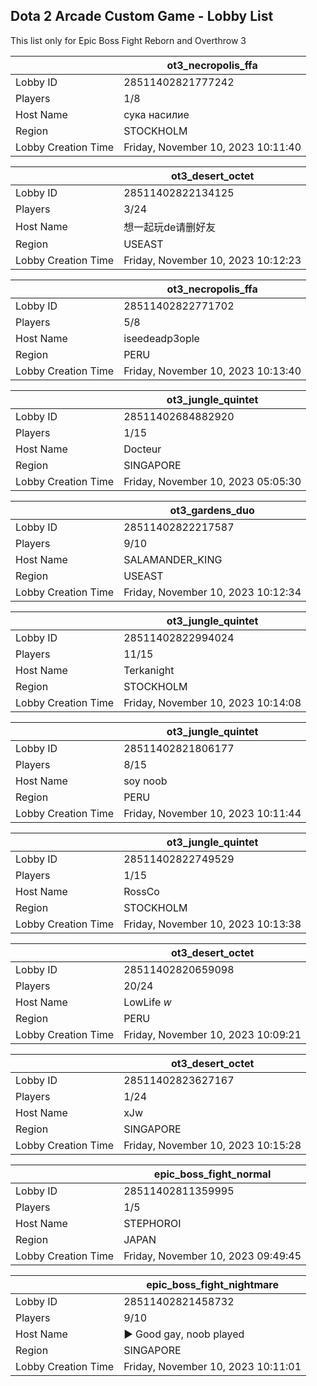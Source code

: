 ## Dota 2 Arcade Custom Game - Lobby List

This list only for Epic Boss Fight Reborn and Overthrow 3

|  | ot3_necropolis_ffa |
| ------ | ------ |
| Lobby ID | 28511402821777242 |
| Players | 1/8 |
| Host Name | сука насилие |
| Region | STOCKHOLM |
| Lobby Creation Time | Friday, November 10, 2023 10:11:40 |


|  | ot3_desert_octet |
| ------ | ------ |
| Lobby ID | 28511402822134125 |
| Players | 3/24 |
| Host Name | 想一起玩de请删好友 |
| Region | USEAST |
| Lobby Creation Time | Friday, November 10, 2023 10:12:23 |


|  | ot3_necropolis_ffa |
| ------ | ------ |
| Lobby ID | 28511402822771702 |
| Players | 5/8 |
| Host Name | iseedeadp3ople |
| Region | PERU |
| Lobby Creation Time | Friday, November 10, 2023 10:13:40 |


|  | ot3_jungle_quintet |
| ------ | ------ |
| Lobby ID | 28511402684882920 |
| Players | 1/15 |
| Host Name | Docteur |
| Region | SINGAPORE |
| Lobby Creation Time | Friday, November 10, 2023 05:05:30 |


|  | ot3_gardens_duo |
| ------ | ------ |
| Lobby ID | 28511402822217587 |
| Players | 9/10 |
| Host Name | SALAMANDER_KING |
| Region | USEAST |
| Lobby Creation Time | Friday, November 10, 2023 10:12:34 |


|  | ot3_jungle_quintet |
| ------ | ------ |
| Lobby ID | 28511402822994024 |
| Players | 11/15 |
| Host Name | Terkanight |
| Region | STOCKHOLM |
| Lobby Creation Time | Friday, November 10, 2023 10:14:08 |


|  | ot3_jungle_quintet |
| ------ | ------ |
| Lobby ID | 28511402821806177 |
| Players | 8/15 |
| Host Name | soy noob |
| Region | PERU |
| Lobby Creation Time | Friday, November 10, 2023 10:11:44 |


|  | ot3_jungle_quintet |
| ------ | ------ |
| Lobby ID | 28511402822749529 |
| Players | 1/15 |
| Host Name | RossCo |
| Region | STOCKHOLM |
| Lobby Creation Time | Friday, November 10, 2023 10:13:38 |


|  | ot3_desert_octet |
| ------ | ------ |
| Lobby ID | 28511402820659098 |
| Players | 20/24 |
| Host Name | LowLife *w* |
| Region | PERU |
| Lobby Creation Time | Friday, November 10, 2023 10:09:21 |


|  | ot3_desert_octet |
| ------ | ------ |
| Lobby ID | 28511402823627167 |
| Players | 1/24 |
| Host Name | xJw |
| Region | SINGAPORE |
| Lobby Creation Time | Friday, November 10, 2023 10:15:28 |


|  | epic_boss_fight_normal |
| ------ | ------ |
| Lobby ID | 28511402811359995 |
| Players | 1/5 |
| Host Name | STEPHOROI |
| Region | JAPAN |
| Lobby Creation Time | Friday, November 10, 2023 09:49:45 |


|  | epic_boss_fight_nightmare |
| ------ | ------ |
| Lobby ID | 28511402821458732 |
| Players | 9/10 |
| Host Name | ► Good gay, noob played |
| Region | SINGAPORE |
| Lobby Creation Time | Friday, November 10, 2023 10:11:01 |


